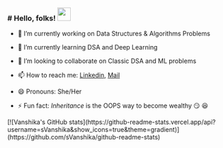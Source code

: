 ### # Hello, folks! <img src="https://raw.githubusercontent.com/MartinHeinz/MartinHeinz/master/wave.gif" width="30px">

- 🔭 I’m currently working on Data Structures & Algorithms Problems

- 🌱 I’m currently learning DSA and Deep Learning

- 👯 I’m looking to collaborate on Classic DSA and ML problems

- 📫 How to reach me: [Linkedin](https://www.linkedin.com/in/sharmavanshika/), [Mail](vanshikasharma@jklu.edu.in)

- 😄 Pronouns: She/Her

- ⚡ Fun fact: *Inheritance* is the OOPS way to become wealthy 😏 😆
<div center>
[![Vanshika's GitHub stats](https://github-readme-stats.vercel.app/api?username=sVanshika&show_icons=true&theme=gradient)](https://github.com/sVanshika/github-readme-stats)
</div>



